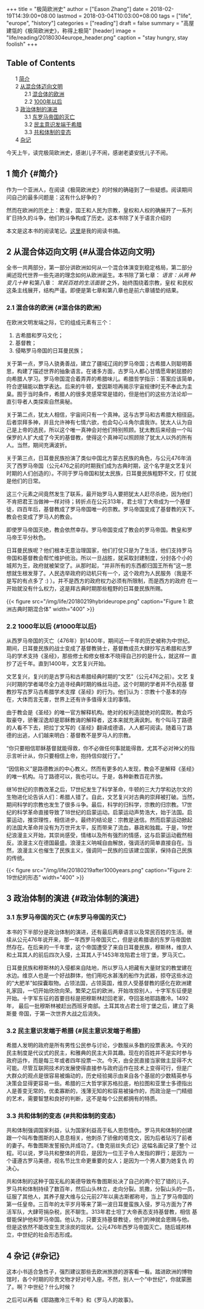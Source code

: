 +++
title = "极简欧洲史"
author = ["Eason Zhang"]
date = 2018-02-19T14:39:00+08:00
lastmod = 2018-03-04T10:03:00+08:00
tags = ["life", "europe", "history"]
categories = ["reading"]
draft = false
summary = "高屋建瓴的《极简欧洲史》，称得上极简"
[header]
  image = "life/reading/20180304europe_header.png"
  caption = "stay hungry, stay foolish"
+++

<style>
  .ox-hugo-toc ul {
    list-style: none;
  }
</style>
<div class="ox-hugo-toc toc">
<div></div>

## Table of Contents

- <span class="section-num">1</span> [简介](#简介)
- <span class="section-num">2</span> [从混合体迈向文明](#从混合体迈向文明)
    - <span class="section-num">2.1</span> [混合体的欧洲](#混合体的欧洲)
    - <span class="section-num">2.2</span> [1000年以后](#1000年以后)
- <span class="section-num">3</span> [政治体制的演进](#政治体制的演进)
    - <span class="section-num">3.1</span> [东罗马帝国的灭亡](#东罗马帝国的灭亡)
    - <span class="section-num">3.2</span> [民主意识发端于希腊](#民主意识发端于希腊)
    - <span class="section-num">3.3</span> [共和体制的变态](#共和体制的变态)
- <span class="section-num">4</span> [杂记](#杂记)

</div>
<!--endtoc-->

今天上午，读完极简欧洲史，感谢儿子不闹，感谢老婆安抚儿子不闹。


## <span class="section-num">1</span> 简介 {#简介}



作为一个亚洲人，在阅读《极简欧洲史》的时候的确碰到了一些疑惑。阅读期间
问自己的最多问题是：这有什么好争的？

然而在欧洲的历史上：教皇，国王和人民为宗教，皇权和人权的确展开了一系列
旷日持久的斗争，他们的斗争构成了历史。这本书除了关于语言介绍的

本文是这本书的阅读笔记。[这里](https://www.evernote.com/shard/s250/sh/6d5fc068-f032-43b9-87dc-4030ccf2e906/80e9f6cd8a11dd24d0646aba2b9cf67a)是我的阅读书摘。


## <span class="section-num">2</span> 从混合体迈向文明 {#从混合体迈向文明}



全书一共两部分，第一部分讲欧洲如何从一个混合体演变到稳定格局，第二部分
阐述现代世界一些先进的理念如何从欧洲诞生。本书除了第七章： _语言：从两
种变几十种_ 和第八章： _常民百姓的生活面貌_ 之外，始终围绕着宗教，皇权
和民权这条主线展开，结构严谨。即便是第七章和第八章也是前六章铺垫的结果。


### <span class="section-num">2.1</span> 混合体的欧洲 {#混合体的欧洲}



在欧洲文明发端之际，它的组成元素有三个：

1.  古希腊和罗马文化；
2.  基督教；
3.  侵略罗马帝国的日耳曼民族；

关于第一点，罗马人骁勇善战，建立了疆域辽阔的罗马帝国；古希腊人则聪明善
思，构建了描述世界的抽象语言。在诸多方面，古罗马人都心甘情愿卑躬屈膝的
向希腊人学习。罗马帝国混合着弄弄的希腊味儿。希腊哲学指示：答案应该简单，
符合逻辑能以数学表达。后来的牛顿，爱因斯坦再揭示宇宙规律时无不奉此为圭
臬。囿于当时条件，希腊人的很多灵感常常是错的，但是他们的这些方法论却一
直引导者人类探索自然奥秘。

关于第二点，犹太人相信，宇宙间只有一个真神。这与古罗马和古希腊大相径庭。
后者崇拜多神，并且允许神有七情六欲，也会勾心斗角尔虞我诈。犹太人认为自
己是上帝的选民，所以这个唯一真神会对他们特别照顾。犹太教后来经由一个叫
保罗的人扩大成了今天的基督教，使得这个真神可以照顾除了犹太人以外的所有
人。当然，期间充满波折。

关于第三点，日耳曼民族扮演了类似中国北方蒙古民族的角色，与公元476年消
灭了西罗马帝国（公元476之前的时期我们成为古典时期，这个名字是文艺复兴
时期的人们创造的）。不同于罗马帝国和犹太民族，日耳曼民族粗野不文，打
仗就是他们的日常。

这三个元素之间竟然发生了联系，最开始罗马人要把犹太人赶尽杀绝，因为他们
不肯把君王当做神一样对待；转折点在公元313年，君士坦丁大帝成为一个基督
徒，四百年后，基督教成了罗马帝国唯一的宗教。罗马帝国变成了基督教的天下。
教会也变成了罗马人的教会。

即使罗马帝国灭绝，教会依然幸存。罗马帝国变成了教会的罗马帝国。教皇和罗
马帝王平分秋色。

日耳曼民族呢？他们根本无意治理国家，他们打仗只是为了生活，他们支持罗马
帝国和基督教会帮忙维护统治。所以一旦战胜，就采取封建制度，分封各个小的
城邦为王，政府就被架空了。从那时起，“并非所有的东西都归国王所有”这一思
想就生根发芽了。人民选举政府的动机只有一个，这个政府为人民服务（我是不
是写的有点多了 :) ）。并不是西方的政府权力必须有所限制，而是西方的政府
在一开始就没有什么权力，这是拜古典时期那些粗野的日耳曼民族所赐。

<a id="org71a2e15"></a>

{{< figure src="/img/life/20180219hybrideurope.png" caption="Figure 1: 欧洲古典时期混合体" width="400" >}}


### <span class="section-num">2.2</span> 1000年以后 {#1000年以后}



从西罗马帝国的灭亡（476年）到1400年，期间近一千年的历史被称为中世纪。
期间，日耳曼民族的战士变成了基督教骑士，基督教成员大肆抄写古希腊和古罗
马的学术支持《圣经》，那些修士和修女根本不晓得自己抄的是什么，就这样一
直抄了近千年。直到1400年，文艺复兴开始。

文艺复兴，复兴的是古罗马和古希腊经典时期的“文艺”（公元476之前）。文艺
复兴时期的学者竭尽全力追寻经典时期的蛛丝马迹。这个时期的学者并不仇视基
督教抄写古罗马古希腊学术支撑《圣经》的行为。他们认为：宗教十个基本的存
在，大体而言无害，世界上还有许多值得关注的事情。

由于教会是《圣经》的唯一官方解释机构。绝对的权利造就绝对的腐败。教会巧
取豪夺，骄奢淫逸却是耶稣教诲的解释者，这本来就充满讽刺。有个叫马丁路德
的人看不下去，把拉丁文写的《圣经》翻译成德语，人人都可阅读。随着马丁路
德的出逃，人们越来明白：基督教不是罗马人的宗教。

<div class="alert-warning">
<div></div>

“你只要相信耶稣基督就能得救，你不必做任何事就能得救，尤其不必对神父的指示言听计从，你只要相信上帝，抱持信仰就行了。”
</div>

“因信称义”是路德教派的中心教义。然而有更多的人发现，教会不是解释《圣经》
的唯一机构。马丁路德可以，我也可以。于是，各种新教百花齐放。

继16世纪的宗教改革之后，17世纪发生了科学革命，牛顿的三大力学和达尔文的
生物进化论告诉人们：希腊人错了。自此，文艺复兴对古典的崇拜被打破。当然，
期间科学的宗教也发生了很多斗争。最后，科学的归科学，宗教的归宗教。17世
纪的科学革命直接导致了18世纪的启蒙运动。启蒙运动声势浩大，始于法国。启
蒙运动，推崇理性，相信进步。最终的结论是：宗教是迷信。然而启蒙运动掀起
的法国大革命并没有为万世开太平，反而带来了流血，暴政和独裁。于是，19世
纪浪漫主义开始，其崇尚感受，情绪以及所有强烈的情感，这与启蒙运动截然相
反。浪漫主义在德国最盛。浪漫主义呐喊自由解放，强调活的简单直接自在。当
然，浪漫主义也催生了民族主义，强调同一民族的应该建立国家，保持自己民族
的传统。

<a id="orga06af4b"></a>

{{< figure src="/img/life/20180219after1000years.png" caption="Figure 2: 19世纪的形态" width="400" >}}


## <span class="section-num">3</span> 政治体制的演进 {#政治体制的演进}




### <span class="section-num">3.1</span> 东罗马帝国的灭亡 {#东罗马帝国的灭亡}



本书的下半部分是政治体制的演进，还有最后两章语言以及常民百姓的生活。继
续从公元476年说开来，那一年西罗马帝国灭亡，但是说希腊语的东罗马帝国依
然存在。在后来的一千年里，这个帝国遭受了来自日耳曼民族，穆斯林，维京人
和土耳其人的前后四次入侵，土耳其人于1453年攻陷君士坦丁堡，罗马灭亡。

日耳曼民族和穆斯林的入侵都来自陆地，所以罗马人把藏有大量财宝的教堂建在
水边。维京人也是一个好战群体，他们用吃水甚浅的船作为武器，掠夺这些水边
的“大肥羊”如探囊取物。占领法国，占领英国，维京人受基督教的感化在欧洲建
礼家园，一切开始欣欣向荣。繁荣之后的欧洲，开始攻掠别人，十字军东征便是
开始。十字军东征的首要目标是把穆斯林赶回老家，夺回圣地耶路撒冷。1492年，
最后一批穆斯林被赶出西班牙南部。土耳其攻占君士坦丁堡之后，建立了奥斯曼
帝国，于第一次世界大战之后消失。


### <span class="section-num">3.2</span> 民主意识发端于希腊 {#民主意识发端于希腊}



希腊人发明的政府是所有男性公民参与讨论，少数服从多数的投票表决。今天的
民主制度是代议式的民主，和雅典的民主大异其趣。现在的百姓并不是实时参与
政府运作，而是每三年或者四年投票一次。今天，由全民直接当家做主显得不大
可能。尽管互联网技术的发展使得直接参与政府运作在技术上变得可行，但是广
大群众的观点是很容易被煽动的，历史经验揭示由来自各个基层的少数精英参与
决策会显得更容易一些。希腊的三大哲学家苏格拉底，柏拉图和亚里士多德指出
人是善变无常的，优柔寡断的，浅薄无知的和容易被操作的，而政治是一门精细
的艺术，需要智慧和良好的判断，这不是每个公民都拥有的特质。


### <span class="section-num">3.3</span> 共和体制的变态 {#共和体制的变态}



共和体制强调国家利益，认为国家利益高于私人恩怨情仇。罗马共和体制的创建
跟一个叫布鲁图斯的人息息相关，他刺杀了骄傲的塔克文，因为后者玷污了前者
的妻子。布鲁图斯发誓报仇并成功了。《鲁克丽丝失贞记》这幅名画记录了整个
过程。可以说，罗马共和整体的开启，是因为一位王子令人发指的罪行；是因为
一个谨遵古罗马美德，视名节比生命更重要的女人；是因为一个男人要为她复仇
的决心。

共和体制的这种于国无私的美德导致布鲁图斯处决了自己的两个犯了错的儿子。
罗马共和体制持续了数百年，然后山头林立，走向分裂。凯撒，分裂山头的一员，
征服了其他人，其养子屋大维与公元前27年以奥古斯都称号，当上了罗马帝国的
第一任皇帝。三百年的太平岁月等来了第一波日耳曼蛮族入侵，罗马方面为了养
活军队，大肆苛捐杂税，民不聊生。313年君士坦丁大帝表态支持基督教，相信
基督能保护他和罗马帝国。他认为，只要支持基督教徒，他们的神就会恩赐与他。
但是这依然不能改变生灵涂炭的现状。公元476年西罗马帝国灭亡。随后城邦林
立，中世纪的社会形态形成。


## <span class="section-num">4</span> 杂记 {#杂记}



这本小书适合急性子，强烈建议那些去欧洲旅游的游客看一看。踏进欧洲的博物
馆时，各个时期的珍贵文物才好对号入座。不然，别人一个“中世纪”，你就蒙圈
了。啊？中世纪？什么时候？

之后可以再看《耶路撒冷三千年》和《罗马人的故事》。
